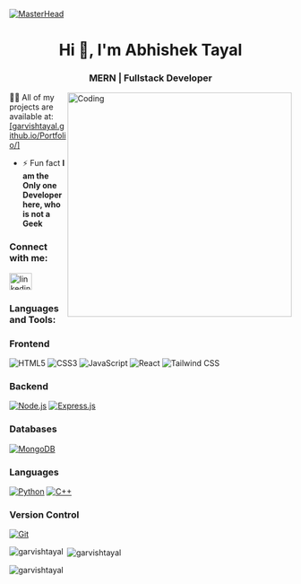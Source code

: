[![MasterHead](https://i.ibb.co/JtYshZV/banner.png)](https://garvishtayal.io)

<h1 align="center">Hi 👋, I'm Abhishek Tayal</h1>
<h3 align="center">MERN | Fullstack Developer</h3>
<img align="right" alt="Coding" width="400" 
src="https://i.giphy.com/media/qgQUggAC3Pfv687qPC/giphy.webp">


 👨‍💻 All of my projects are available at: <a href="https://garvishtayal.github.io/Portfolio" target="blank">[garvishtayal.github.io/Portfolio/] </a>
<p align="left">

- ⚡ Fun fact **I am the Only one Developer here, who is not a Geek**

<h3 align="left">Connect with me:</h3>
<p align="left">
<a href="https://linkedin.com/in/linkedin.com/in/abhishek-tayal-676a30217" target="blank"><img align="center" src="https://raw.githubusercontent.com/rahuldkjain/github-profile-readme-generator/master/src/images/icons/Social/linked-in-alt.svg" alt="linkedin.com/in/abhishek-tayal-676a30217" height="30" width="40" /></a>
</p>

<h3 align="left">Languages and Tools:</h3>

### Frontend
![HTML5](https://img.shields.io/badge/HTML5-E34F26?style=for-the-badge&logo=html5&logoColor=white)
![CSS3](https://img.shields.io/badge/CSS3-1572B6?style=for-the-badge&logo=css3&logoColor=white)
![JavaScript](https://img.shields.io/badge/JavaScript-F7DF1E?style=for-the-badge&logo=javascript&logoColor=black)
![React](https://img.shields.io/badge/React-61DAFB?style=for-the-badge&logo=react&logoColor=black)
![Tailwind CSS](https://img.shields.io/badge/Tailwind_CSS-38B2AC?style=for-the-badge&logo=tailwindcss&logoColor=white)


### Backend
[![Node.js](https://img.shields.io/badge/Node.js-339933?style=for-the-badge&logo=node.js&logoColor=white)](https://nodejs.org/)
[![Express.js](https://img.shields.io/badge/Express.js-000000?style=for-the-badge&logo=express&logoColor=white)](https://expressjs.com/)

### Databases
[![MongoDB](https://img.shields.io/badge/MongoDB-47A248?style=for-the-badge&logo=mongodb&logoColor=white)](https://www.mongodb.com/)

### Languages
[![Python](https://img.shields.io/badge/Python-3776AB?style=for-the-badge&logo=python&logoColor=white)](https://www.python.org/)
[![C++](https://img.shields.io/badge/C++-00599C?style=for-the-badge&logo=c%2B%2B&logoColor=white)](https://isocpp.org/)

### Version Control
[![Git](https://img.shields.io/badge/Git-F05032?style=for-the-badge&logo=git&logoColor=white)](https://git-scm.com/)


<p><img align="left" src="https://github-readme-stats.vercel.app/api/top-langs?username=garvishtayal&show_icons=true&locale=en&layout=compact" alt="garvishtayal" /></p>

<p>&nbsp;<img align="center" src="https://github-readme-stats.vercel.app/api?username=garvishtayal&show_icons=true&locale=en" alt="garvishtayal" /></p>

<p><img align="center" src="https://github-readme-streak-stats.herokuapp.com/?user=garvishtayal&" alt="garvishtayal" /></p>
